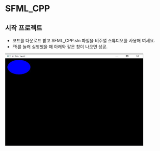 # SFML_CPP

## 시작 프로젝트
* 코드를 다운로드 받고 SFML_CPP.sln 파일을 비주얼 스튜디오를 사용해 여세요.
* F5를 눌러 실행했을 때 아래와 같은 창이 나오면 성공.

<img src="/images/Init_Project.JPG" width="450px" height="300px" title="Init Project"></img><br/>